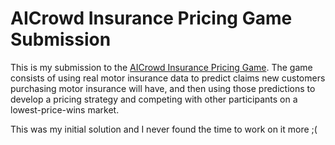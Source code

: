 # AICrowd Insurance Pricing Game Submission

This is my submission to the [AICrowd Insurance Pricing Game](https://www.aicrowd.com/challenges/insurance-pricing-game). The game consists of using real motor insurance data to predict claims new customers purchasing motor insurance will have, and then using those predictions to develop a pricing strategy and competing with other participants on a lowest-price-wins market.

This was my initial solution and I never found the time to work on it more ;(
